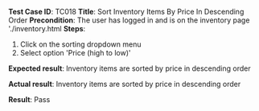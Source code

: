 **Test Case ID**: TC018
**Title**: Sort Inventory Items By Price In Descending Order
**Precondition**: The user has logged in and is on the inventory page './inventory.html
**Steps**:
1. Click on the sorting dropdown menu
2. Select option 'Price (high to low)'

**Expected result**: Inventory items are sorted by price in descending order

**Actual result**: Inventory items are sorted by price in descending order

**Result**: Pass